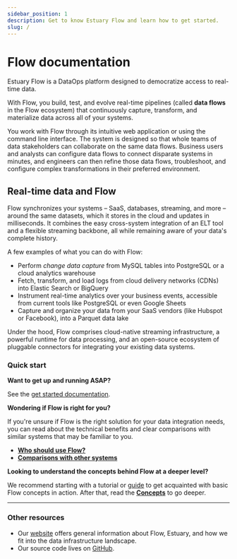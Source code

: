 ```yaml
---
sidebar_position: 1
description: Get to know Estuary Flow and learn how to get started.
slug: /
---
```


# Flow documentation

Estuary Flow is a DataOps platform designed to democratize access to real-time data.

With Flow, you build, test, and evolve real-time pipelines (called **data flows** in the Flow ecosystem) that continuously capture, transform, and materialize data across all of your systems.

You work with Flow through its intuitive web application or using the command line interface.
The system is designed so that whole teams of data stakeholders can collaborate on the same data flows. Business users and analysts can configure data flows to connect disparate systems in minutes,
and engineers can then refine those data flows, troubleshoot, and configure complex transformations in their preferred environment.

## Real-time data and Flow

Flow synchronizes your systems – SaaS, databases, streaming, and more – around the same datasets, which it stores in the cloud and updates in milliseconds. It combines the easy cross-system integration of an ELT tool and a flexible streaming backbone,
all while remaining aware of your data's complete history.

A few examples of what you can do with Flow:

 * Perform *change data capture* from MySQL tables into PostgreSQL or a cloud analytics warehouse
 * Fetch, transform, and load logs from cloud delivery networks (CDNs) into Elastic Search or BigQuery
 * Instrument real-time analytics over your business events, accessible from current tools like PostgreSQL or even Google Sheets
 * Capture and organize your data from your SaaS vendors (like Hubspot or Facebook), into a Parquet data lake

Under the hood, Flow comprises cloud-native streaming infrastructure, a powerful runtime for data processing,
and an open-source ecosystem of pluggable connectors for integrating your existing data systems.

### Quick start

**Want to get up and running ASAP?**

See the [get started documentation](../getting-started/installation.md).

**Wondering if Flow is right for you?**

If you're unsure if Flow is the right solution for your data integration needs, you can read about the technical benefits and clear comparisons with similar systems that may be familiar to you.

* **[Who should use Flow?](overview/who-should-use-flow.md)**
* **[Comparisons with other systems](overview/comparisons.md)**

**Looking to understand the concepts behind Flow at a deeper level?**

We recommend starting with a tutorial or [guide](../guides/create-dataflow.md) to get acquainted with basic Flow concepts in action.
After that, read the **[Concepts](concepts/README.md)** to go deeper.

****

### **Other resources**

* Our [website](https://www.estuary.dev) offers general information about Flow, Estuary, and how we fit into the data infrastructure landscape.
* Our source code lives on [GitHub](https://github.com/estuary).

